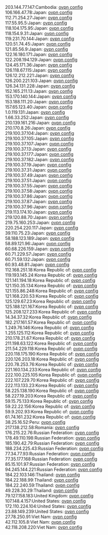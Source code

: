 203.144.77.147:Cambodia: [ovpn config](vpn/203_144_77_147.ovpn)  
106.166.47.78:Japan: [ovpn config](vpn/106_166_47_78.ovpn)  
112.71.254.27:Japan: [ovpn config](vpn/112_71_254_27.ovpn)  
117.55.95.5:Japan: [ovpn config](vpn/117_55_95_5.ovpn)  
118.104.175.95:Japan: [ovpn config](vpn/118_104_175_95.ovpn)  
118.154.9.31:Japan: [ovpn config](vpn/118_154_9_31.ovpn)  
119.231.70.144:Japan: [ovpn config](vpn/119_231_70_144.ovpn)  
120.51.74.45:Japan: [ovpn config](vpn/120_51_74_45.ovpn)  
121.85.56.9:Japan: [ovpn config](vpn/121_85_56_9.ovpn)  
122.16.180.171:Japan: [ovpn config](vpn/122_16_180_171.ovpn)  
122.208.194.129:Japan: [ovpn config](vpn/122_208_194_129.ovpn)  
124.45.171.36:Japan: [ovpn config](vpn/124_45_171_36.ovpn)  
126.118.67.115:Japan: [ovpn config](vpn/126_118_67_115.ovpn)  
126.12.212.221:Japan: [ovpn config](vpn/126_12_212_221.ovpn)  
126.200.221.103:Japan: [ovpn config](vpn/126_200_221_103.ovpn)  
126.34.131.228:Japan: [ovpn config](vpn/126_34_131_228.ovpn)  
152.165.211.13:Japan: [ovpn config](vpn/152_165_211_13.ovpn)  
153.170.140.144:Japan: [ovpn config](vpn/153_170_140_144.ovpn)  
153.188.111.20:Japan: [ovpn config](vpn/153_188_111_20.ovpn)  
157.65.123.40:Japan: [ovpn config](vpn/157_65_123_40.ovpn)  
1.0.119.131:Japan: [ovpn config](vpn/1_0_119_131.ovpn)  
1.66.33.252:Japan: [ovpn config](vpn/1_66_33_252.ovpn)  
210.139.161.216:Japan: [ovpn config](vpn/210_139_161_216.ovpn)  
210.170.8.26:Japan: [ovpn config](vpn/210_170_8_26.ovpn)  
219.100.37.104:Japan: [ovpn config](vpn/219_100_37_104.ovpn)  
219.100.37.105:Japan: [ovpn config](vpn/219_100_37_105.ovpn)  
219.100.37.107:Japan: [ovpn config](vpn/219_100_37_107.ovpn)  
219.100.37.13:Japan: [ovpn config](vpn/219_100_37_13.ovpn)  
219.100.37.177:Japan: [ovpn config](vpn/219_100_37_177.ovpn)  
219.100.37.182:Japan: [ovpn config](vpn/219_100_37_182.ovpn)  
219.100.37.19:Japan: [ovpn config](vpn/219_100_37_19.ovpn)  
219.100.37.31:Japan: [ovpn config](vpn/219_100_37_31.ovpn)  
219.100.37.49:Japan: [ovpn config](vpn/219_100_37_49.ovpn)  
219.100.37.51:Japan: [ovpn config](vpn/219_100_37_51.ovpn)  
219.100.37.55:Japan: [ovpn config](vpn/219_100_37_55.ovpn)  
219.100.37.58:Japan: [ovpn config](vpn/219_100_37_58.ovpn)  
219.100.37.86:Japan: [ovpn config](vpn/219_100_37_86.ovpn)  
219.100.37.87:Japan: [ovpn config](vpn/219_100_37_87.ovpn)  
219.100.37.96:Japan: [ovpn config](vpn/219_100_37_96.ovpn)  
219.113.174.10:Japan: [ovpn config](vpn/219_113_174_10.ovpn)  
219.120.88.70:Japan: [ovpn config](vpn/219_120_88_70.ovpn)  
219.75.160.253:Japan: [ovpn config](vpn/219_75_160_253.ovpn)  
220.254.220.117:Japan: [ovpn config](vpn/220_254_220_117.ovpn)  
39.110.75.23:Japan: [ovpn config](vpn/39_110_75_23.ovpn)  
58.188.123.189:Japan: [ovpn config](vpn/58_188_123_189.ovpn)  
58.89.121.96:Japan: [ovpn config](vpn/58_89_121_96.ovpn)  
60.68.226.159:Japan: [ovpn config](vpn/60_68_226_159.ovpn)  
60.71.229.57:Japan: [ovpn config](vpn/60_71_229_57.ovpn)  
60.71.59.132:Japan: [ovpn config](vpn/60_71_59_132.ovpn)  
60.93.48.81:Japan: [ovpn config](vpn/60_93_48_81.ovpn)  
112.168.251.18:Korea Republic of: [ovpn config](vpn/112_168_251_18.ovpn)  
119.193.145.24:Korea Republic of: [ovpn config](vpn/119_193_145_24.ovpn)  
121.141.194.18:Korea Republic of: [ovpn config](vpn/121_141_194_18.ovpn)  
121.150.35.134:Korea Republic of: [ovpn config](vpn/121_150_35_134.ovpn)  
121.155.86.248:Korea Republic of: [ovpn config](vpn/121_155_86_248.ovpn)  
121.168.220.53:Korea Republic of: [ovpn config](vpn/121_168_220_53.ovpn)  
125.129.67.23:Korea Republic of: [ovpn config](vpn/125_129_67_23.ovpn)  
125.188.121.167:Korea Republic of: [ovpn config](vpn/125_188_121_167.ovpn)  
125.208.127.233:Korea Republic of: [ovpn config](vpn/125_208_127_233.ovpn)  
14.34.37.32:Korea Republic of: [ovpn config](vpn/14_34_37_32.ovpn)  
182.217.161.57:Korea Republic of: [ovpn config](vpn/182_217_161_57.ovpn)  
1.249.76.146:Korea Republic of: [ovpn config](vpn/1_249_76_146.ovpn)  
1.255.125.112:Korea Republic of: [ovpn config](vpn/1_255_125_112.ovpn)  
210.178.21.67:Korea Republic of: [ovpn config](vpn/210_178_21_67.ovpn)  
211.198.63.122:Korea Republic of: [ovpn config](vpn/211_198_63_122.ovpn)  
211.54.229.118:Korea Republic of: [ovpn config](vpn/211_54_229_118.ovpn)  
220.118.175.190:Korea Republic of: [ovpn config](vpn/220_118_175_190.ovpn)  
220.126.203.18:Korea Republic of: [ovpn config](vpn/220_126_203_18.ovpn)  
220.78.253.76:Korea Republic of: [ovpn config](vpn/220_78_253_76.ovpn)  
221.160.134.233:Korea Republic of: [ovpn config](vpn/221_160_134_233.ovpn)  
222.100.225.105:Korea Republic of: [ovpn config](vpn/222_100_225_105.ovpn)  
222.107.229.70:Korea Republic of: [ovpn config](vpn/222_107_229_70.ovpn)  
222.113.133.23:Korea Republic of: [ovpn config](vpn/222_113_133_23.ovpn)  
58.225.138.190:Korea Republic of: [ovpn config](vpn/58_225_138_190.ovpn)  
58.227.19.203:Korea Republic of: [ovpn config](vpn/58_227_19_203.ovpn)  
59.15.75.133:Korea Republic of: [ovpn config](vpn/59_15_75_133.ovpn)  
59.22.22.156:Korea Republic of: [ovpn config](vpn/59_22_22_156.ovpn)  
59.9.202.93:Korea Republic of: [ovpn config](vpn/59_9_202_93.ovpn)  
61.74.161.232:Korea Republic of: [ovpn config](vpn/61_74_161_232.ovpn)  
38.25.16.52:Peru: [ovpn config](vpn/38_25_16_52.ovpn)  
217.138.212.58:Romania: [ovpn config](vpn/217_138_212_58.ovpn)  
176.215.22.76:Russian Federation: [ovpn config](vpn/176_215_22_76.ovpn)  
178.49.110.198:Russian Federation: [ovpn config](vpn/178_49_110_198.ovpn)  
185.190.42.79:Russian Federation: [ovpn config](vpn/185_190_42_79.ovpn)  
188.234.225.43:Russian Federation: [ovpn config](vpn/188_234_225_43.ovpn)  
77.34.77.93:Russian Federation: [ovpn config](vpn/77_34_77_93.ovpn)  
77.35.177.168:Russian Federation: [ovpn config](vpn/77_35_177_168.ovpn)  
85.15.101.97:Russian Federation: [ovpn config](vpn/85_15_101_97.ovpn)  
94.245.144.221:Russian Federation: [ovpn config](vpn/94_245_144_221.ovpn)  
184.22.103.146:Thailand: [ovpn config](vpn/184_22_103_146.ovpn)  
184.22.188.99:Thailand: [ovpn config](vpn/184_22_188_99.ovpn)  
184.22.240.59:Thailand: [ovpn config](vpn/184_22_240_59.ovpn)  
49.228.30.29:Thailand: [ovpn config](vpn/49_228_30_29.ovpn)  
79.127.158.183:United Kingdom: [ovpn config](vpn/79_127_158_183.ovpn)  
107.148.4.157:United States: [ovpn config](vpn/107_148_4_157.ovpn)  
172.110.224.104:United States: [ovpn config](vpn/172_110_224_104.ovpn)  
23.88.149.239:United States: [ovpn config](vpn/23_88_149_239.ovpn)  
27.78.250.91:Viet Nam: [ovpn config](vpn/27_78_250_91.ovpn)  
42.112.105.8:Viet Nam: [ovpn config](vpn/42_112_105_8.ovpn)  
42.118.208.220:Viet Nam: [ovpn config](vpn/42_118_208_220.ovpn)  
